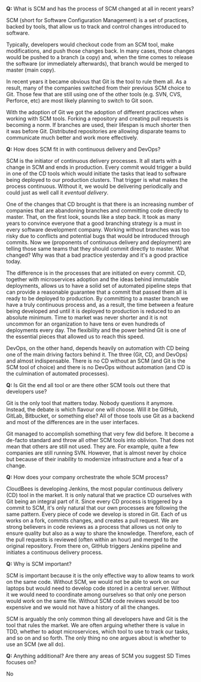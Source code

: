 **Q:** What is SCM and has the process of SCM changed at all in recent years?

SCM (short for Software Configuration Management) is a set of practices, backed by tools, that allow us to track and control changes introduced to software.

Typically, developers would checkout code from an SCM tool, make modifications, and push those changes back. In many cases, those changes would be pushed to a branch (a copy) and, when the time comes to release the software (or immediately afterwards), that branch would be merged to master (main copy).

In recent years it became obvious that Git is the tool to rule them all. As a result, many of the companies switched from their previous SCM choice to Git. Those few that are still using one of the other tools (e.g. SVN, CVS, Perforce, etc) are most likely planning to switch to Git soon.

With the adoption of Git we got the adoption of different practices when working with SCM tools. Forking a repository and creating pull requests is becoming a norm. If branches are used, their lifespan is much shorter then it was before Git. Distributed repositories are allowing disparate teams to communicate much better and work more effectively.

**Q:** How does SCM fit in with continuous delivery and DevOps?

SCM is the initiator of continuous delivery processes. It all starts with a change in SCM and ends in production. Every commit would trigger a build in one of the CD tools which would initiate the tasks that lead to software being deployed to our production clusters. That trigger is what makes the process continuous. Without it, we would be delivering periodically and could just as well call it *eventual delivery*.

One of the changes that CD brought is that there is an increasing number of companies that are abandoning branches and committing code directly to master. That, on the first look, sounds like a step back. It took as many years to convince everyone that a good branching strategy is a must in every software development company. Working without branches was too risky due to conflicts and potential bugs that would be introduced through commits. Now we (proponents of continuous delivery and deployment) are telling those same teams that they should commit directly to master. What changed? Why was that a bad practice yesterday and it's a good practice today.

The difference is in the processes that are initiated on every commit. CD, together with microservices adoption and the ideas behind immutable deployments, allows us to have a solid set of automated pipeline steps that can provide a reasonable guarantee that a commit that passed them all is ready to be deployed to production. By committing to a master branch we have a truly continuous process and, as a result, the time between a feature being developed and until it is deployed to production is reduced to an absolute minimum. Time to market was never shorter and it is not uncommon for an organization to have tens or even hundreds of deployments every day. The flexibility and the power behind Git is one of the essential pieces that allowed us to reach this speed.

DevOps, on the other hand, depends heavily on automation with CD being one of the main driving factors behind it. The three (Git, CD, and DevOps) and almost indispensable. There is no CD without an SCM (and Git is the SCM tool of choice) and there is no DevOps without automation (and CD is the culmination of automated processes).

**Q:** Is Git the end all tool or are there other SCM tools out there that developers use?

Git is the only tool that matters today. Nobody questions it anymore. Instead, the debate is which flavour one will choose. Will it be GitHub, GitLab, Bitbucket, or something else? All of those tools use Git as a backend and most of the differences are in the user interfaces.

Git managed to accomplish something that very few did before. It become a de-facto standard and throw all other SCM tools into oblivion. That does not mean that others are still not used. They are. For example, quite a few companies are still running SVN. However, that is almost never by choice but because of their inability to modernize infrastructure and a fear of a change.

**Q:** How does your company orchestrate the whole SCM process?

CloudBees is developing Jenkins, the most popular continuous delivery (CD) tool in the market. It is only natural that we practice CD ourselves with Git being an integral part of it. Since every CD process is triggered by a commit to SCM, it's only natural that our own processes are following the same pattern. Every piece of code we develop is stored in Git. Each of us works on a fork, commits changes, and creates a pull request. We are strong believers in code reviews as a process that allows us not only to ensure quality but also as a way to share the knowledge. Therefore, each of the pull requests is reviewed (often within an hour) and merged to the original repository. From there on, GitHub triggers Jenkins pipeline and initiates a continuous delivery process.

**Q:** Why is SCM important?

SCM is important because it is the only effective way to allow teams to work on the same code. Without SCM, we would not be able to work on our laptops but would need to develop code stored in a central server. Without it we would need to coordinate among ourselves so that only one person would work on the same file. Without SCM code reviews would be too expensive and we would not have a history of all the changes.

SCM is arguably the only common thing all developers have and Git is the tool that rules the market. We are often arguing whether there is value in TDD, whether to adopt microservices, which tool to use to track our tasks, and so on and so forth. The only thing no one argues about is whether to use an SCM (we all do).

**Q:** Anything additional? Are there any areas of SCM you suggest SD Times focuses on?

No